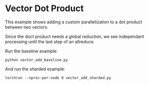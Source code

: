 # Vector Dot Product

This example shows adding a custom parallelization to a dot product between two vectors.

Since the doct product needs a global reduction, we see independant processing until the last step of an allreduce.

Run the baseline example:

```
python vector_add_baseline.py
```

And run the sharded example:

```
torchrun --nproc-per-node 8 vector_add_sharded.py
```

